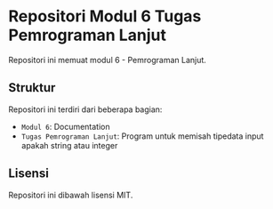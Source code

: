 
# Repositori Modul 6 Tugas Pemrograman Lanjut
Repositori ini memuat modul 6 - Pemrograman Lanjut.

## Struktur
Repositori ini terdiri dari beberapa bagian:

- `Modul 6`: Documentation
- `Tugas Pemrograman Lanjut`: Program untuk memisah tipedata input apakah string atau integer

## Lisensi
Repositori ini dibawah lisensi MIT.
